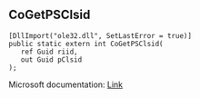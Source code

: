 ## CoGetPSClsid

```
[DllImport("ole32.dll", SetLastError = true)]
public static extern int CoGetPSClsid(
   ref Guid riid,
   out Guid pClsid
);
```

Microsoft documentation: [Link](https://docs.microsoft.com/en-us/windows/win32/api/combaseapi/nf-combaseapi-cogetpsclsid)
